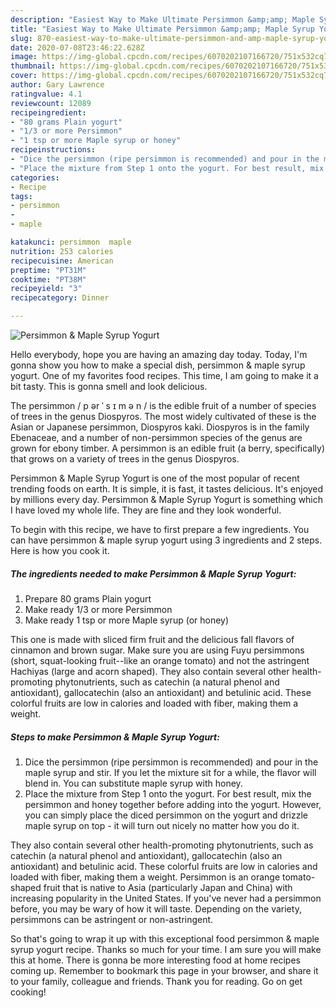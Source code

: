 ```yaml
---
description: "Easiest Way to Make Ultimate Persimmon &amp;amp; Maple Syrup Yogurt"
title: "Easiest Way to Make Ultimate Persimmon &amp;amp; Maple Syrup Yogurt"
slug: 870-easiest-way-to-make-ultimate-persimmon-and-amp-maple-syrup-yogurt
date: 2020-07-08T23:46:22.628Z
image: https://img-global.cpcdn.com/recipes/6070202107166720/751x532cq70/persimmon-maple-syrup-yogurt-recipe-main-photo.jpg
thumbnail: https://img-global.cpcdn.com/recipes/6070202107166720/751x532cq70/persimmon-maple-syrup-yogurt-recipe-main-photo.jpg
cover: https://img-global.cpcdn.com/recipes/6070202107166720/751x532cq70/persimmon-maple-syrup-yogurt-recipe-main-photo.jpg
author: Gary Lawrence
ratingvalue: 4.1
reviewcount: 12089
recipeingredient:
- "80 grams Plain yogurt"
- "1/3 or more Persimmon"
- "1 tsp or more Maple syrup or honey"
recipeinstructions:
- "Dice the persimmon (ripe persimmon is recommended) and pour in the maple syrup and stir. If you let the mixture sit for a while, the flavor will blend in. You can substitute maple syrup with honey."
- "Place the mixture from Step 1 onto the yogurt. For best result, mix the persimmon and honey together before adding into the yogurt. However, you can simply place the diced persimmon on the yogurt and drizzle maple syrup on top - it will turn out nicely no matter how you do it."
categories:
- Recipe
tags:
- persimmon
- 
- maple

katakunci: persimmon  maple 
nutrition: 253 calories
recipecuisine: American
preptime: "PT31M"
cooktime: "PT38M"
recipeyield: "3"
recipecategory: Dinner

---
```



![Persimmon &amp; Maple Syrup Yogurt](https://img-global.cpcdn.com/recipes/6070202107166720/751x532cq70/persimmon-maple-syrup-yogurt-recipe-main-photo.jpg)

Hello everybody, hope you are having an amazing day today. Today, I'm gonna show you how to make a special dish, persimmon &amp; maple syrup yogurt. One of my favorites food recipes. This time, I am going to make it a bit tasty. This is gonna smell and look delicious.

The persimmon / p ər ˈ s ɪ m ə n / is the edible fruit of a number of species of trees in the genus Diospyros. The most widely cultivated of these is the Asian or Japanese persimmon, Diospyros kaki. Diospyros is in the family Ebenaceae, and a number of non-persimmon species of the genus are grown for ebony timber. A persimmon is an edible fruit (a berry, specifically) that grows on a variety of trees in the genus Diospyros.

Persimmon &amp; Maple Syrup Yogurt is one of the most popular of recent trending foods on earth. It is simple, it is fast, it tastes delicious. It's enjoyed by millions every day. Persimmon &amp; Maple Syrup Yogurt is something which I have loved my whole life. They are fine and they look wonderful.


To begin with this recipe, we have to first prepare a few ingredients. You can have persimmon &amp; maple syrup yogurt using 3 ingredients and 2 steps. Here is how you cook it.

<!--inarticleads1-->

##### The ingredients needed to make Persimmon &amp; Maple Syrup Yogurt:

1. Prepare 80 grams Plain yogurt
1. Make ready 1/3 or more Persimmon
1. Make ready 1 tsp or more Maple syrup (or honey)


This one is made with sliced firm fruit and the delicious fall flavors of cinnamon and brown sugar. Make sure you are using Fuyu persimmons (short, squat-looking fruit--like an orange tomato) and not the astringent Hachiyas (large and acorn shaped). They also contain several other health-promoting phytonutrients, such as catechin (a natural phenol and antioxidant), gallocatechin (also an antioxidant) and betulinic acid. These colorful fruits are low in calories and loaded with fiber, making them a weight. 

<!--inarticleads2-->

##### Steps to make Persimmon &amp; Maple Syrup Yogurt:

1. Dice the persimmon (ripe persimmon is recommended) and pour in the maple syrup and stir. If you let the mixture sit for a while, the flavor will blend in. You can substitute maple syrup with honey.
1. Place the mixture from Step 1 onto the yogurt. For best result, mix the persimmon and honey together before adding into the yogurt. However, you can simply place the diced persimmon on the yogurt and drizzle maple syrup on top - it will turn out nicely no matter how you do it.


They also contain several other health-promoting phytonutrients, such as catechin (a natural phenol and antioxidant), gallocatechin (also an antioxidant) and betulinic acid. These colorful fruits are low in calories and loaded with fiber, making them a weight. Persimmon is an orange tomato-shaped fruit that is native to Asia (particularly Japan and China) with increasing popularity in the United States. If you&#39;ve never had a persimmon before, you may be wary of how it will taste. Depending on the variety, persimmons can be astringent or non-astringent. 

So that's going to wrap it up with this exceptional food persimmon &amp; maple syrup yogurt recipe. Thanks so much for your time. I am sure you will make this at home. There is gonna be more interesting food at home recipes coming up. Remember to bookmark this page in your browser, and share it to your family, colleague and friends. Thank you for reading. Go on get cooking!

